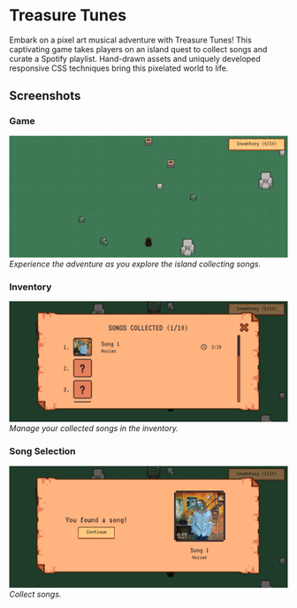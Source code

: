 # Treasure Tunes


Embark on a pixel art musical adventure with Treasure Tunes! This captivating game takes players on an island quest to collect songs and curate a Spotify playlist. Hand-drawn assets and uniquely developed responsive CSS techniques bring this pixelated world to life.

Screenshots
-----------

### Game

![Game](game.png) _Experience the adventure as you explore the island collecting songs._

### Inventory

![Inventory](inventory.png) _Manage your collected songs in the inventory._

### Song Selection

![Song Selection](song.png) _Collect songs._
